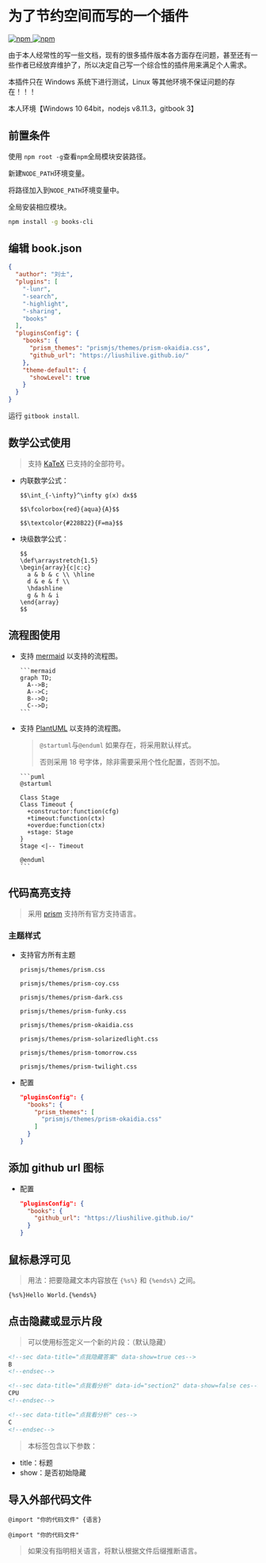 # 为了节约空间而写的一个插件

[![npm](https://img.shields.io/npm/v/books-cli.svg) ![npm](https://img.shields.io/npm/dt/books-cli.svg)](https://www.npmjs.com/package/books-cli)

由于本人经常性的写一些文档，现有的很多插件版本各方面存在问题，甚至还有一些作者已经放弃维护了，所以决定自己写一个综合性的插件用来满足个人需求。

本插件只在 Windows 系统下进行测试，Linux 等其他环境不保证问题的存在！！！

本人环境【Windows 10 64bit，nodejs v8.11.3，gitbook 3】

## 前置条件

使用 `npm root -g`查看`npm`全局模块安装路径。

新建`NODE_PATH`环境变量。

将路径加入到`NODE_PATH`环境变量中。

全局安装相应模块。

```bash
npm install -g books-cli
```

## 编辑 book.json

```json
{
  "author": "刘士",
  "plugins": [
    "-lunr",
    "-search",
    "-highlight",
    "-sharing",
    "books"
  ],
  "pluginsConfig": {
    "books": {
      "prism_themes": "prismjs/themes/prism-okaidia.css",
      "github_url": "https://liushilive.github.io/"
    },
    "theme-default": {
      "showLevel": true
    }
  }
}
```

运行 `gitbook install`.

## 数学公式使用

>支持 [KaTeX](https://khan.github.io/KaTeX/docs/supported.html) 已支持的全部符号。

* 内联数学公式：

      $$\int_{-\infty}^\infty g(x) dx$$

      $$\fcolorbox{red}{aqua}{A}$$

      $$\textcolor{#228B22}{F=ma}$$

* 块级数学公式：

      $$
      \def\arraystretch{1.5}
      \begin{array}{c|c:c}
        a & b & c \\ \hline
        d & e & f \\
        \hdashline
        g & h & i
      \end{array}
      $$

## 流程图使用

* 支持 [mermaid](https://mermaidjs.github.io/) 以支持的流程图。

      ```mermaid
      graph TD;
        A-->B;
        A-->C;
        B-->D;
        C-->D;
      ```

* 支持 [PlantUML](http://plantuml.com/) 以支持的流程图。

  >`@startuml`与`@enduml` 如果存在，将采用默认样式。
  >
  >否则采用 18 号字体，除非需要采用个性化配置，否则不加。

      ```puml
      @startuml

      Class Stage
      Class Timeout {
        +constructor:function(cfg)
        +timeout:function(ctx)
        +overdue:function(ctx)
        +stage: Stage
      }
      Stage <|-- Timeout

      @enduml
      ```

## 代码高亮支持

>采用 [prism](https://prismjs.com/) 支持所有官方支持语言。

### 主题样式

* 支持官方所有主题

      prismjs/themes/prism.css

      prismjs/themes/prism-coy.css

      prismjs/themes/prism-dark.css

      prismjs/themes/prism-funky.css

      prismjs/themes/prism-okaidia.css

      prismjs/themes/prism-solarizedlight.css

      prismjs/themes/prism-tomorrow.css

      prismjs/themes/prism-twilight.css

* 配置

  ```json
  "pluginsConfig": {
    "books": {
      "prism_themes": [
        "prismjs/themes/prism-okaidia.css"
      ]
    }
  }
  ```

## 添加 github url 图标

* 配置

  ```json
  "pluginsConfig": {
    "books": {
      "github_url": "https://liushilive.github.io/"
    }
  }
  ```

## 鼠标悬浮可见

>用法：把要隐藏文本内容放在 `{%s%}` 和 `{%ends%}` 之间。

    {%s%}Hello World.{%ends%}

## 点击隐藏或显示片段

>可以使用标签定义一个新的片段：（默认隐藏）

```html
<!--sec data-title="点我隐藏答案" data-show=true ces-->
B
<!--endsec-->

<!--sec data-title="点我看分析" data-id="section2" data-show=false ces-->
CPU
<!--endsec-->

<!--sec data-title="点我看分析" ces-->
C
<!--endsec-->
```

>本标签包含以下参数：

* title：标题
* show：是否初始隐藏

## 导入外部代码文件

`@import "你的代码文件" {语言}`

`@import "你的代码文件"`

>如果没有指明相关语言，将默认根据文件后缀推断语言。
